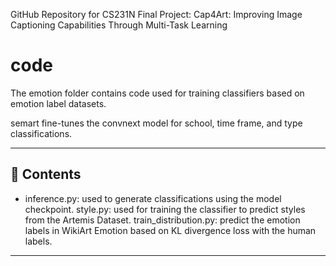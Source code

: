 GitHub Repository for CS231N Final Project: Cap4Art: Improving Image Captioning Capabilities Through Multi-Task Learning

# code

The emotion folder contains code used for training classifiers based on emotion label datasets.

semart
fine-tunes the convnext model for school, time frame, and type classifications.

---

## 📄 Contents

- inference.py: used to generate classifications using the model checkpoint.
  style.py: used for training the classifier to predict styles from the Artemis Dataset.
  train_distribution.py: predict the emotion labels in WikiArt Emotion based on KL divergence loss with the human labels.

---
